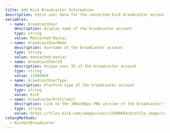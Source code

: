 ```yaml
---
title: Add Kick Broadcaster Information
description: Fetch user data for the connected Kick broadcaster account
variables:
  - name: broadcastUser
    description: Display name of the broadcaster account
    type: string
    value: Mustached_Maniac
  - name: broadcastUserName
    description: Username of the broadcaster account
    type: string
    value: mustached_maniac
  - name: broadcastUserId
    description: Unique user ID of the broadcaster account
    type: string
    value: 11088894
  - name: broadcastUserType
    description: Platform type of the broadcaster account
    type: string
    value: Kick
  - name: broadcasterProfileUrl
    description: Link to the 300x300px PNG version of the broadcaster's Kick profile image
    type: string
    value: https://files.kick.com/images/user/11088894/profile_image/conversion/4495b495-4753-455c-9434-7debf0b82ba3-fullsize.webp
csharpMethods:
  - KickGetBroadcaster
---
```

